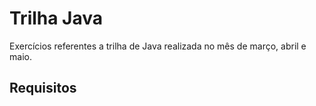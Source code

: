 # Trilha Java 
<p>Exercícios referentes a trilha de Java realizada no mês de março, abril e maio.</p>

<h2>Requisitos</h2>
